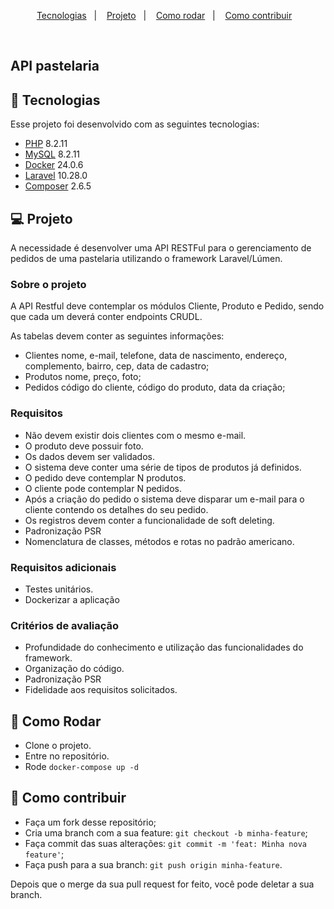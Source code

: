 <p align="center">
  <a href="#-tecnologias">Tecnologias</a>&nbsp;&nbsp;&nbsp;|&nbsp;&nbsp;&nbsp;
  <a href="#-projeto">Projeto</a>&nbsp;&nbsp;&nbsp;|&nbsp;&nbsp;&nbsp;
  <a href="#-como-rodar">Como rodar</a>&nbsp;&nbsp;&nbsp;|&nbsp;&nbsp;&nbsp;
  <a href="#-como-contribuir">Como contribuir</a>&nbsp;&nbsp;&nbsp;
  </p>

<br>


## API pastelaria

## 🚀 Tecnologias

Esse projeto foi desenvolvido com as seguintes tecnologias:

- [PHP](https://www.php.net/) 8.2.11
- [MySQL](https://pt-br.reactjs.org/) 8.2.11
- [Docker](https://www.docker.com/) 24.0.6
- [Laravel](https://laravel.com/) 10.28.0
- [Composer](https://getcomposer.org/) 2.6.5


## 💻 Projeto

A necessidade é desenvolver uma API RESTFul para o gerenciamento de pedidos de uma pastelaria utilizando o framework Laravel/Lúmen.

### Sobre o projeto
A API Restful deve contemplar os módulos Cliente, Produto e Pedido, sendo que cada um deverá conter endpoints CRUDL.

As tabelas devem conter as seguintes informações:

- Clientes nome, e-mail, telefone, data de nascimento, endereço, complemento, bairro, cep, data de cadastro;
- Produtos nome, preço, foto;
- Pedidos código do cliente, código do produto, data da criação;

### Requisitos
- Não devem existir dois clientes com o mesmo e-mail.
- O produto deve possuir foto.
- Os dados devem ser validados.
- O sistema deve conter uma série de tipos de produtos já definidos.
- O pedido deve contemplar N produtos.
- O cliente pode contemplar N pedidos.
- Após a criação do pedido o sistema deve disparar um e-mail para o cliente contendo os detalhes do seu pedido.
- Os registros devem conter a funcionalidade de soft deleting.
- Padronização PSR
- Nomenclatura de classes, métodos e rotas no padrão americano.

### Requisitos adicionais
- Testes unitários.
- Dockerizar a aplicação

### Critérios de avaliação
- Profundidade do conhecimento e utilização das funcionalidades do framework.
- Organização do código.
- Padronização PSR
- Fidelidade aos requisitos solicitados.

## 🚀 Como Rodar

- Clone o projeto.
- Entre no repositório.
- Rode `docker-compose up -d`

## 🤔 Como contribuir

- Faça um fork desse repositório;
- Cria uma branch com a sua feature: `git checkout -b minha-feature`;
- Faça commit das suas alterações: `git commit -m 'feat: Minha nova feature'`;
- Faça push para a sua branch: `git push origin minha-feature`.

Depois que o merge da sua pull request for feito, você pode deletar a sua branch.

